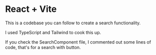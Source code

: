 # React + Vite

This is a codebase you can follow to create a search functionality.

I used TypeScript and Tailwind to cook this up.

If you check the SearchComponent file, I commented out some lines of code, that's for a search with button.
